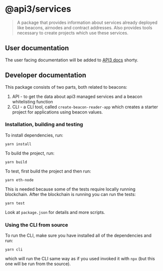 # @api3/services

> A package that provides information about services already deployed like beacons, airnodes and contract addresses.
> Also provides tools necessary to create projects which use these services.

## User documentation

The user facing documentation will be added to [API3 docs](https://docs.api3.org/) shorty.

## Developer documentation

This package consists of two parts, both related to beacons:

1. API - to get the data about api3 managed services and a beacon whitelisting function
2. CLI - a CLI tool, called `create-beacon-reader-app` which creates a starter project for applications using beacon
   values.

### Installation, building and testing

To install dependencies, run:

```
yarn install
```

To build the project, run:

```
yarn build
```

To test, first build the project and then run:

```
yarn eth-node
```

This is needed because some of the tests require locally running blockchain. After the blockchain is running you can run
the tests:

```
yarn test
```

Look at `package.json` for details and more scripts.

### Using the CLI from source

To run the CLI, make sure you have installed all of the dependencies and run:

```
yarn cli
```

which will run the CLI same way as if you used invoked it with `npx` (but this one will be run from the source).
